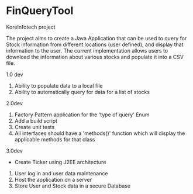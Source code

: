 # FinQueryTool
KoreInfotech project

The project aims to create a Java Application that can be used to query for Stock information from different locations (user defined), and display that information to the user.
The current implementation allows users to download the information about various stocks and populate it into a CSV file.

1.0 dev
1. Ability to populate data to a local file
2. Ability to automatically query for data for a list of stocks

2.0dev
1. Factory Pattern application for the 'type of query' Enum
2. Add a build script
3. Create unit tests
4. All interfaces should have a 'methods()' function which will display the applicable methods for that class

3.0dev
- Create Ticker using J2EE architecture
1. User log in and user data maintenance
2. Host the application on a server
3. Store User and Stock data in a secure Database
